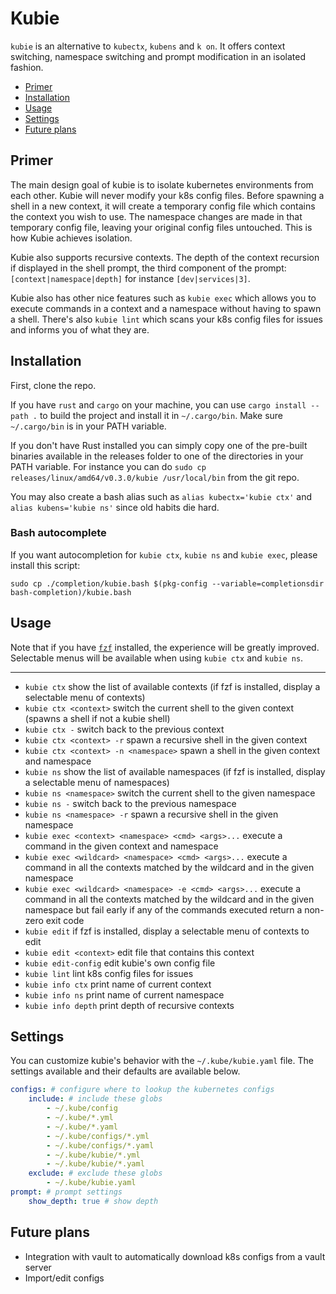 # Kubie
`kubie` is an alternative to `kubectx`, `kubens` and `k on`. It offers context switching, namespace switching and
prompt modification in an isolated fashion.

* [Primer](#primer)
* [Installation](#installation)
* [Usage](#usage)
* [Settings](#settings)
* [Future plans](#future-plans)

## Primer
The main design goal of kubie is to isolate kubernetes environments from each other. Kubie will never modify your k8s
config files. Before spawning a shell in a new context, it will create a temporary config file which contains the
context you wish to use. The namespace changes are made in that temporary config file, leaving your original config
files untouched. This is how Kubie achieves isolation.

Kubie also supports recursive contexts. The depth of the context recursion if displayed in the shell prompt, the third
component of the prompt: `[context|namespace|depth]` for instance `[dev|services|3]`.

Kubie also has other nice features such as `kubie exec` which allows you to execute commands in a context and a
namespace without having to spawn a shell. There's also `kubie lint` which scans your k8s config files for issues
and informs you of what they are.

## Installation
First, clone the repo.

If you have `rust` and `cargo` on your machine, you can use `cargo install --path .` to build the project and install
it in `~/.cargo/bin`. Make sure `~/.cargo/bin` is in your PATH variable.

If you don't have Rust installed you can simply copy one of the pre-built binaries available in the releases folder to
one of the directories in your PATH variable. For instance you can do `sudo cp releases/linux/amd64/v0.3.0/kubie /usr/local/bin`
from the git repo.

You may also create a bash alias such as `alias kubectx='kubie ctx'` and `alias kubens='kubie ns'` since old habits die
hard.

### Bash autocomplete
If you want autocompletion for `kubie ctx`, `kubie ns` and `kubie exec`, please install this script:
```
sudo cp ./completion/kubie.bash $(pkg-config --variable=completionsdir bash-completion)/kubie.bash
```

## Usage
Note that if you have [`fzf`](https://github.com/junegunn/fzf) installed, the experience will be greatly improved.
Selectable menus will be available when using `kubie ctx` and `kubie ns`.

---

* `kubie ctx` show the list of available contexts (if fzf is installed, display a selectable menu of contexts)
* `kubie ctx <context>` switch the current shell to the given context (spawns a shell if not a kubie shell)
* `kubie ctx -` switch back to the previous context
* `kubie ctx <context> -r` spawn a recursive shell in the given context
* `kubie ctx <context> -n <namespace>` spawn a shell in the given context and namespace
* `kubie ns` show the list of available namespaces (if fzf is installed, display a selectable menu of namespaces)
* `kubie ns <namespace>` switch the current shell to the given namespace
* `kubie ns -` switch back to the previous namespace
* `kubie ns <namespace> -r` spawn a recursive shell in the given namespace
* `kubie exec <context> <namespace> <cmd> <args>...` execute a command in the given context and namespace
* `kubie exec <wildcard> <namespace> <cmd> <args>...` execute a command in all the contexts matched by the wildcard and
  in the given namespace
* `kubie exec <wildcard> <namespace> -e <cmd> <args>...` execute a command in all the contexts matched by the wildcard and
  in the given namespace but fail early if any of the commands executed return a non-zero exit code
* `kubie edit` if fzf is installed, display a selectable menu of contexts to edit
* `kubie edit <context>` edit file that contains this context
* `kubie edit-config` edit kubie's own config file
* `kubie lint` lint k8s config files for issues
* `kubie info ctx` print name of current context
* `kubie info ns` print name of current namespace
* `kubie info depth` print depth of recursive contexts

## Settings
You can customize kubie's behavior with the `~/.kube/kubie.yaml` file. The settings available and their defaults are
available below.

```yaml
configs: # configure where to lookup the kubernetes configs
    include: # include these globs
        - ~/.kube/config
        - ~/.kube/*.yml
        - ~/.kube/*.yaml
        - ~/.kube/configs/*.yml
        - ~/.kube/configs/*.yaml
        - ~/.kube/kubie/*.yml
        - ~/.kube/kubie/*.yaml
    exclude: # exclude these globs
        - ~/.kube/kubie.yaml
prompt: # prompt settings
    show_depth: true # show depth
```

## Future plans
* Integration with vault to automatically download k8s configs from a vault server
* Import/edit configs
